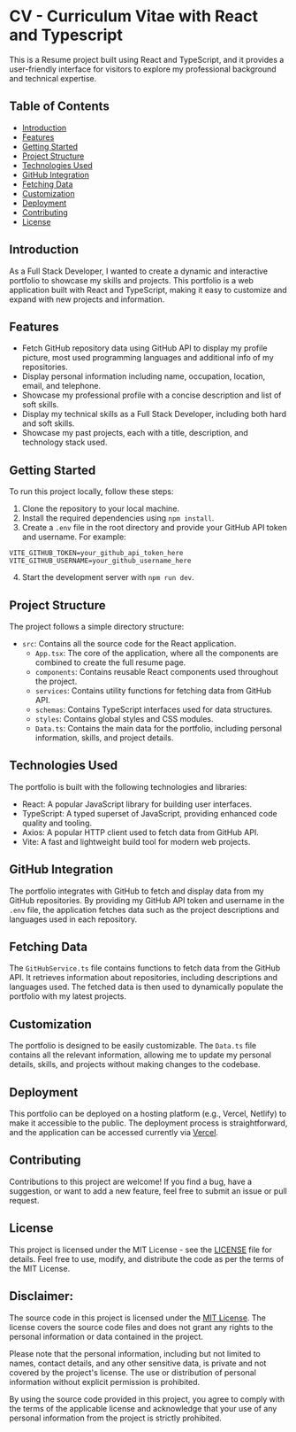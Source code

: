 # CV - Curriculum Vitae with React and Typescript

This is a Resume project built using React and TypeScript, and it provides a user-friendly interface for visitors to explore my professional background and technical expertise.

## Table of Contents
- [Introduction](#introduction)
- [Features](#features)
- [Getting Started](#getting-started)
- [Project Structure](#project-structure)
- [Technologies Used](#technologies-used)
- [GitHub Integration](#github-integration)
- [Fetching Data](#fetching-data)
- [Customization](#customization)
- [Deployment](#deployment)
- [Contributing](#contributing)
- [License](#license)

## Introduction

As a Full Stack Developer, I wanted to create a dynamic and interactive portfolio to showcase my skills and projects. This portfolio is a web application built with React and TypeScript, making it easy to customize and expand with new projects and information.

## Features

- Fetch GitHub repository data using GitHub API to display my profile picture, most used programming languages and additional info of my repositories.
- Display personal information including name, occupation, location, email, and telephone.
- Showcase my professional profile with a concise description and list of soft skills.
- Display my technical skills as a Full Stack Developer, including both hard and soft skills.
- Showcase my past projects, each with a title, description, and technology stack used.

## Getting Started

To run this project locally, follow these steps:

1. Clone the repository to your local machine.
2. Install the required dependencies using `npm install`.
3. Create a `.env` file in the root directory and provide your GitHub API token and username. For example:

```properties
VITE_GITHUB_TOKEN=your_github_api_token_here
VITE_GITHUB_USERNAME=your_github_username_here
```

4. Start the development server with `npm run dev`.

## Project Structure

The project follows a simple directory structure:

- `src`: Contains all the source code for the React application.
  - `App.tsx`: The core of the application, where all the components are combined to create the full resume page. 
  - `components`: Contains reusable React components used throughout the project.
  - `services`: Contains utility functions for fetching data from GitHub API.
  - `schemas`: Contains TypeScript interfaces used for data structures.
  - `styles`: Contains global styles and CSS modules.
  - `Data.ts`: Contains the main data for the portfolio, including personal information, skills, and project details.

## Technologies Used

The portfolio is built with the following technologies and libraries:

- React: A popular JavaScript library for building user interfaces.
- TypeScript: A typed superset of JavaScript, providing enhanced code quality and tooling.
- Axios: A popular HTTP client used to fetch data from GitHub API.
- Vite: A fast and lightweight build tool for modern web projects.

## GitHub Integration

The portfolio integrates with GitHub to fetch and display data from my GitHub repositories. By providing my GitHub API token and username in the `.env` file, the application fetches data such as the project descriptions and languages used in each repository.

## Fetching Data

The `GitHubService.ts` file contains functions to fetch data from the GitHub API. It retrieves information about repositories, including descriptions and languages used. The fetched data is then used to dynamically populate the portfolio with my latest projects.

## Customization

The portfolio is designed to be easily customizable. The `Data.ts` file contains all the relevant information, allowing me to update my personal details, skills, and projects without making changes to the codebase.

## Deployment

This portfolio can be deployed on a hosting platform (e.g., Vercel, Netlify) to make it accessible to the public. The deployment process is straightforward, and the application can be accessed currently via [Vercel](https://p-granthon.vercel.app/).

## Contributing

Contributions to this project are welcome! If you find a bug, have a suggestion, or want to add a new feature, feel free to submit an issue or pull request.

## License

This project is licensed under the MIT License - see the [LICENSE](LICENSE) file for details. Feel free to use, modify, and distribute the code as per the terms of the MIT License.

## **Disclaimer:**

The source code in this project is licensed under the [MIT License](https://opensource.org/licenses/MIT). The license covers the source code files and does not grant any rights to the personal information or data contained in the project.

Please note that the personal information, including but not limited to names, contact details, and any other sensitive data, is private and not covered by the project's license. The use or distribution of personal information without explicit permission is prohibited.

By using the source code provided in this project, you agree to comply with the terms of the applicable license and acknowledge that your use of any personal information from the project is strictly prohibited.
